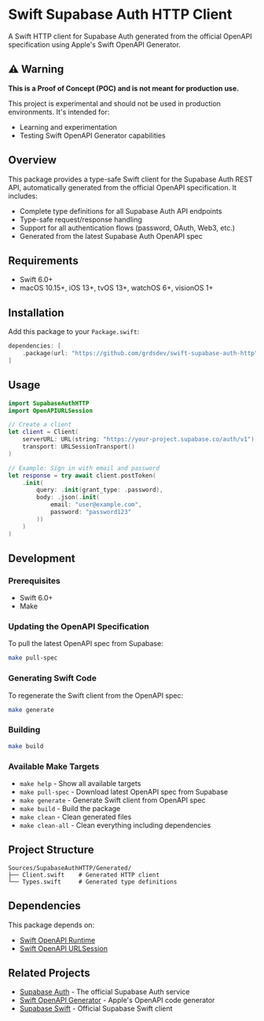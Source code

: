 # Swift Supabase Auth HTTP Client

A Swift HTTP client for Supabase Auth generated from the official OpenAPI specification using Apple's Swift OpenAPI Generator.

## ⚠️ Warning

**This is a Proof of Concept (POC) and is not meant for production use.**

This project is experimental and should not be used in production environments. It's intended for:
- Learning and experimentation
- Testing Swift OpenAPI Generator capabilities

## Overview

This package provides a type-safe Swift client for the Supabase Auth REST API, automatically generated from the official OpenAPI specification. It includes:

- Complete type definitions for all Supabase Auth API endpoints
- Type-safe request/response handling
- Support for all authentication flows (password, OAuth, Web3, etc.)
- Generated from the latest Supabase Auth OpenAPI spec

## Requirements

- Swift 6.0+
- macOS 10.15+, iOS 13+, tvOS 13+, watchOS 6+, visionOS 1+

## Installation

Add this package to your `Package.swift`:

```swift
dependencies: [
    .package(url: "https://github.com/grdsdev/swift-supabase-auth-http", branch: "main")
]
```

## Usage

```swift
import SupabaseAuthHTTP
import OpenAPIURLSession

// Create a client
let client = Client(
    serverURL: URL(string: "https://your-project.supabase.co/auth/v1")!,
    transport: URLSessionTransport()
)

// Example: Sign in with email and password
let response = try await client.postToken(
    .init(
        query: .init(grant_type: .password),
        body: .json(.init(
            email: "user@example.com",
            password: "password123"
        ))
    )
)
```

## Development

### Prerequisites

- Swift 6.0+
- Make

### Updating the OpenAPI Specification

To pull the latest OpenAPI spec from Supabase:

```bash
make pull-spec
```

### Generating Swift Code

To regenerate the Swift client from the OpenAPI spec:

```bash
make generate
```

### Building

```bash
make build
```

### Available Make Targets

- `make help` - Show all available targets
- `make pull-spec` - Download latest OpenAPI spec from Supabase
- `make generate` - Generate Swift client from OpenAPI spec
- `make build` - Build the package
- `make clean` - Clean generated files
- `make clean-all` - Clean everything including dependencies

## Project Structure

```
Sources/SupabaseAuthHTTP/Generated/
├── Client.swift    # Generated HTTP client
└── Types.swift     # Generated type definitions
```

## Dependencies

This package depends on:
- [Swift OpenAPI Runtime](https://github.com/apple/swift-openapi-runtime)
- [Swift OpenAPI URLSession](https://github.com/apple/swift-openapi-urlsession)

## Related Projects

- [Supabase Auth](https://supabase.com/auth) - The official Supabase Auth service
- [Swift OpenAPI Generator](https://github.com/apple/swift-openapi-generator) - Apple's OpenAPI code generator
- [Supabase Swift](https://github.com/supabase/supabase-swift) - Official Supabase Swift client

